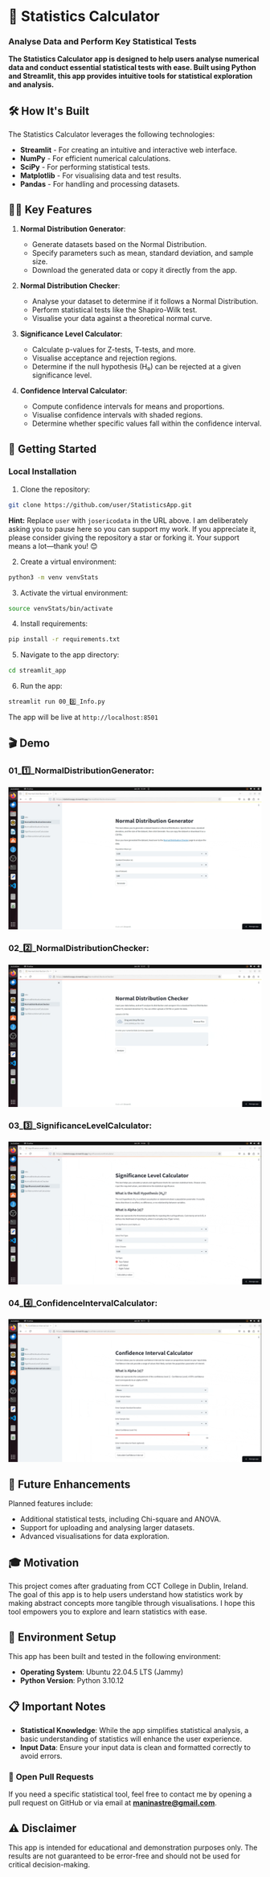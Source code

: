 # 🧮 **Statistics Calculator**
### **Analyse Data and Perform Key Statistical Tests**

**The Statistics Calculator app is designed to help users analyse numerical data and conduct essential statistical tests with ease. Built using Python and Streamlit, this app provides intuitive tools for statistical exploration and analysis.**

## 🛠️ **How It's Built**

The Statistics Calculator leverages the following technologies:

- **Streamlit** - For creating an intuitive and interactive web interface.
- **NumPy** - For efficient numerical calculations.
- **SciPy** - For performing statistical tests.
- **Matplotlib** - For visualising data and test results.
- **Pandas** - For handling and processing datasets.

## 🧑‍💻 **Key Features**

1. **Normal Distribution Generator**:
   - Generate datasets based on the Normal Distribution.
   - Specify parameters such as mean, standard deviation, and sample size.
   - Download the generated data or copy it directly from the app.

2. **Normal Distribution Checker**:
   - Analyse your dataset to determine if it follows a Normal Distribution.
   - Perform statistical tests like the Shapiro-Wilk test.
   - Visualise your data against a theoretical normal curve.

3. **Significance Level Calculator**:
   - Calculate p-values for Z-tests, T-tests, and more.
   - Visualise acceptance and rejection regions.
   - Determine if the null hypothesis (H₀) can be rejected at a given significance level.

4. **Confidence Interval Calculator**:
   - Compute confidence intervals for means and proportions.
   - Visualise confidence intervals with shaded regions.
   - Determine whether specific values fall within the confidence interval.

## 🚀 **Getting Started**

### **Local Installation**

1. Clone the repository:
```bash
git clone https://github.com/user/StatisticsApp.git
```
**Hint:** Replace `user` with `josericodata` in the URL above. I am deliberately asking you to pause here so you can support my work. If you appreciate it, please consider giving the repository a star or forking it. Your support means a lot—thank you! 😊

2. Create a virtual environment:
```bash
python3 -m venv venvStats
```

3. Activate the virtual environment:
```bash
source venvStats/bin/activate
```

4. Install requirements:
```bash
pip install -r requirements.txt
```

5. Navigate to the app directory:
```bash
cd streamlit_app
```

6. Run the app:
```bash
streamlit run 00_0️⃣_Info.py
```

The app will be live at ```http://localhost:8501```

## 🎬 **Demo**
  
### 01_1️⃣_NormalDistributionGenerator:
![Normal Distribution Generator](https://raw.githubusercontent.com/josericodata/StatisticsApp/main/streamlit_app/assets/gifs/NormalDistributionGenerator.gif)

### 02_2️⃣_NormalDistributionChecker:
![Normal Distribution Checker](https://raw.githubusercontent.com/josericodata/StatisticsApp/main/streamlit_app/assets/gifs/NormalDistributionChecker.gif)

### 03_3️⃣_SignificanceLevelCalculator:
![Significance Level Calculator](https://raw.githubusercontent.com/josericodata/StatisticsApp/main/streamlit_app/assets/gifs/SignificanceLevelCalculator.gif)

### 04_4️⃣_ConfidenceIntervalCalculator:
![Confidence Interval Calculator](https://raw.githubusercontent.com/josericodata/StatisticsApp/main/streamlit_app/assets/gifs/ConfidenceIntervalCalculator.gif)

## 🔮 **Future Enhancements**

Planned features include:

- Additional statistical tests, including Chi-square and ANOVA.
- Support for uploading and analysing larger datasets.
- Advanced visualisations for data exploration.

## 🎓 **Motivation**

This project comes after graduating from CCT College in Dublin, Ireland. The goal of this app is to help users understand how statistics work by making abstract concepts more tangible through visualisations. I hope this tool empowers you to explore and learn statistics with ease.

## 🔧 **Environment Setup**

This app has been built and tested in the following environment:

- **Operating System**: Ubuntu 22.04.5 LTS (Jammy)
- **Python Version**: Python 3.10.12

## 📋 **Important Notes**

- **Statistical Knowledge**: While the app simplifies statistical analysis, a basic understanding of statistics will enhance the user experience.
- **Input Data**: Ensure your input data is clean and formatted correctly to avoid errors.

### 🤝 **Open Pull Requests**
If you need a specific statistical tool, feel free to contact me by opening a pull request on GitHub or via email at **maninastre@gmail.com**.

## ⚠️ **Disclaimer**

This app is intended for educational and demonstration purposes only. The results are not guaranteed to be error-free and should not be used for critical decision-making.
